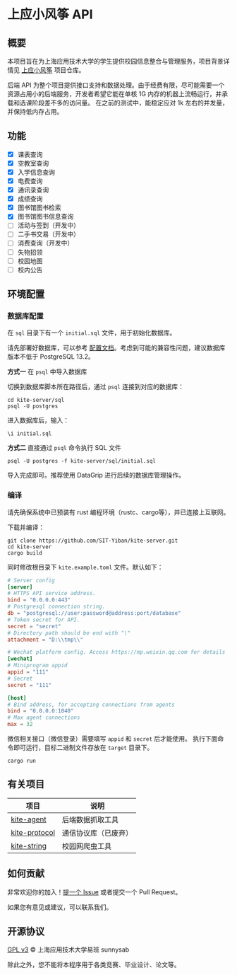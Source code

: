 # 上应小风筝 API

## 概要

本项目旨在为上海应用技术大学的学生提供校园信息整合与管理服务，项目背景详情见 [上应小风筝](https://github.com/SIT-Yiban/kite-microapp) 项目仓库。

后端 API 为整个项目提供接口支持和数据处理。由于经费有限，尽可能需要一个资源占用小的后端服务，开发者希望它能在单核 1G 内存的机器上流畅运行，并承载和选课阶段差不多的访问量。 在之前的测试中，能稳定应对 1k
左右的并发量，并保持低内存占用。

## 功能

- [x] 课表查询
- [x] 空教室查询
- [x] 入学信息查询
- [x] 电费查询
- [x] 通讯录查询
- [x] 成绩查询
- [x] 图书馆图书检索
- [x] 图书馆图书信息查询
- [ ] 活动与签到（开发中）
- [ ] 二手书交易（开发中）
- [ ] 消费查询（开发中）
- [ ] 失物招领
- [ ] 校园地图
- [ ] 校内公告

## 环境配置

### 数据库配置

在 `sql` 目录下有一个 `initial.sql` 文件，用于初始化数据库。

请先部署好数据库，可以参考 [配置文档](docs/数据库配置.md)。考虑到可能的兼容性问题，建议数据库版本不低于 PostgreSQL 13.2。

**方式一** 在 `psql` 中导入数据库

切换到数据库脚本所在路径后，通过 `psql` 连接到对应的数据库：

```shell
cd kite-server/sql
psql -U postgres
```

进入数据库后，输入：

```shell
\i initial.sql
```

**方式二** 直接通过 `psql` 命令执行 SQL 文件

```shell
psql -U postgres -f kite-server/sql/initial.sql
```

导入完成即可。推荐使用 DataGrip 进行后续的数据库管理操作。

### 编译

请先确保系统中已预装有 rust 编程环境（rustc、cargo等），并已连接上互联网。

下载并编译：

```shell
git clone https://github.com/SIT-Yiban/kite-server.git
cd kite-server
cargo build
```

同时修改根目录下 `kite.example.toml` 文件。默认如下：

```toml
# Server config
[server]
# HTTPS API service address.
bind = "0.0.0.0:443"
# Postgresql connection string.
db = "postgresql://user:password@address:port/database"
# Token secret for API.
secret = "secret"
# Directory path should be end with "\"
attachment = "D:\\tmp\\"

# Wechat platform config. Access https://mp.weixin.qq.com for details
[wechat]
# Miniprogram appid
appid = "111"
# Secret
secret = "111"

[host]
# Bind address, for accepting connections from agents
bind = "0.0.0.0:1040"
# Max agent connections
max = 32
```

微信相关接口（微信登录）需要填写 `appid` 和 `secret` 后才能使用。 执行下面命令即可运行，目标二进制文件存放在 `target` 目录下。

```shell
cargo run
```

## 有关项目

| 项目         | 说明             |
| ------------ | ---------------- |
| [kite-agent](https://github.com/sunnysab/kite-agent) | 后端数据抓取工具 |
| [kite-protocol](https://github.com/sunnysab/kite-protocol) | 通信协议库（已废弃）  |
| [kite-string](https://github.com/SIT-Yiban/kite-string) | 校园网爬虫工具 |

## 如何贡献

非常欢迎你的加入！[提一个 Issue](https://github.com/sunnysab/kite-server/issues/new) 或者提交一个 Pull Request。

如果您有意见或建议，可以联系我们。

## 开源协议

[GPL v3](https://github.com/sunnysab/kite-server/blob/master/LICENSE) © 上海应用技术大学易班 sunnysab

除此之外，您不能将本程序用于各类竞赛、毕业设计、论文等。